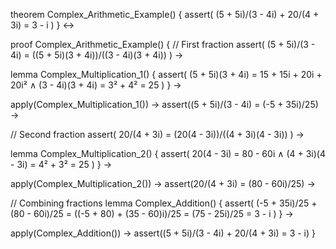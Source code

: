 theorem Complex_Arithmetic_Example() {
  assert(
    (5 + 5i)/(3 - 4i) + 20/(4 + 3i) = 3 - i
  )
} ↔

proof Complex_Arithmetic_Example() {
  // First fraction
  assert(
    (5 + 5i)/(3 - 4i) = 
    ((5 + 5i)(3 + 4i))/((3 - 4i)(3 + 4i))
  ) →
  
  lemma Complex_Multiplication_1() {
    assert(
      (5 + 5i)(3 + 4i) = 15 + 15i + 20i + 20i² ∧
      (3 - 4i)(3 + 4i) = 3² + 4² = 25
    )
  } →
  
  apply(Complex_Multiplication_1()) →
  assert((5 + 5i)/(3 - 4i) = (-5 + 35i)/25) →

  // Second fraction
  assert(
    20/(4 + 3i) = 
    (20(4 - 3i))/((4 + 3i)(4 - 3i))
  ) →
  
  lemma Complex_Multiplication_2() {
    assert(
      20(4 - 3i) = 80 - 60i ∧
      (4 + 3i)(4 - 3i) = 4² + 3² = 25
    )
  } →
  
  apply(Complex_Multiplication_2()) →
  assert(20/(4 + 3i) = (80 - 60i)/25) →

  // Combining fractions
  lemma Complex_Addition() {
    assert(
      (-5 + 35i)/25 + (80 - 60i)/25 = 
      ((-5 + 80) + (35 - 60)i)/25 =
      (75 - 25i)/25 =
      3 - i
    )
  } →
  
  apply(Complex_Addition()) →
  assert((5 + 5i)/(3 - 4i) + 20/(4 + 3i) = 3 - i)
}